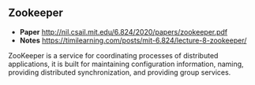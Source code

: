 ## Zookeeper

- **Paper** http://nil.csail.mit.edu/6.824/2020/papers/zookeeper.pdf
- **Notes** https://timilearning.com/posts/mit-6.824/lecture-8-zookeeper/

ZooKeeper is a service for coordinating processes of distributed applications, it is built for maintaining configuration information, naming, providing distributed synchronization, and providing group services.



